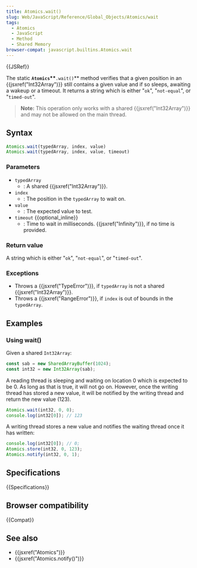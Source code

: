 ```yaml
---
title: Atomics.wait()
slug: Web/JavaScript/Reference/Global_Objects/Atomics/wait
tags:
  - Atomics
  - JavaScript
  - Method
  - Shared Memory
browser-compat: javascript.builtins.Atomics.wait
---
```

{{JSRef}}

The static **`Atomics`\*\***`.wait()`\*\* method verifies that a given position
in an {{jsxref("Int32Array")}} still contains a given value and if so
sleeps, awaiting a wakeup or a timeout. It returns a string which is either
"`ok`", "`not-equal`", or "`timed-out`".

> **Note:** This operation only works with a shared
> {{jsxref("Int32Array")}} and may not be allowed on the main thread.

## Syntax

```js
Atomics.wait(typedArray, index, value)
Atomics.wait(typedArray, index, value, timeout)
```

### Parameters

- `typedArray`
  - : A shared {{jsxref("Int32Array")}}.
- `index`
  - : The position in the `typedArray` to wait on.
- `value`
  - : The expected value to test.
- `timeout` {{optional_inline}}
  - : Time to wait in milliseconds. {{jsxref("Infinity")}}, if no time is
    provided.

### Return value

A string which is either "`ok`", "`not-equal`", or "`timed-out`".

### Exceptions

- Throws a {{jsxref("TypeError")}}, if `typedArray` is not a shared
  {{jsxref("Int32Array")}}.
- Throws a {{jsxref("RangeError")}}, if `index` is out of bounds in the
  `typedArray`.

## Examples

### Using wait()

Given a shared `Int32Array`:

```js
const sab = new SharedArrayBuffer(1024);
const int32 = new Int32Array(sab);
```

A reading thread is sleeping and waiting on location 0 which is expected to
be 0. As long as that is true, it will not go on. However, once the writing
thread has stored a new value, it will be notified by the writing thread and
return the new value (123).

```js
Atomics.wait(int32, 0, 0);
console.log(int32[0]); // 123
```

A writing thread stores a new value and notifies the waiting thread once it has
written:

```js
console.log(int32[0]); // 0;
Atomics.store(int32, 0, 123);
Atomics.notify(int32, 0, 1);
```

## Specifications

{{Specifications}}

## Browser compatibility

{{Compat}}

## See also

- {{jsxref("Atomics")}}
- {{jsxref("Atomics.notify()")}}
